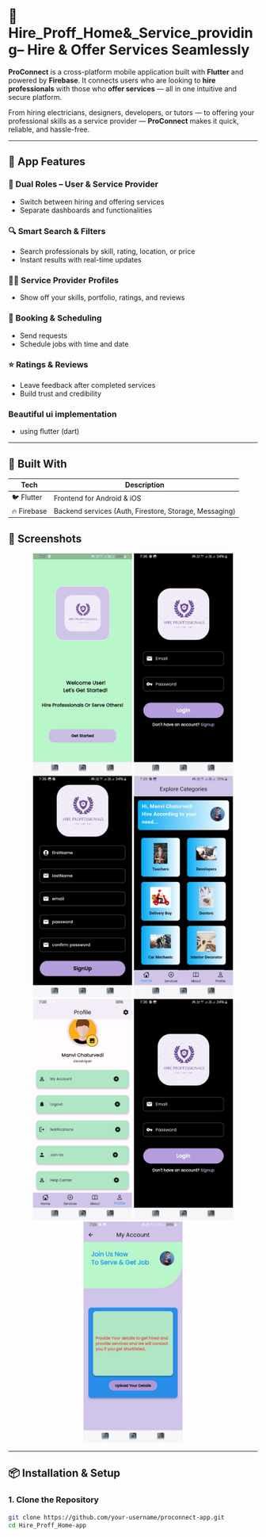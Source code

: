# 🔧 Hire_Proff_Home&_Service_providing– Hire & Offer Services Seamlessly

**ProConnect** is a cross-platform mobile application built with **Flutter** and powered by **Firebase**. It connects users who are looking to **hire professionals** with those who **offer services** — all in one intuitive and secure platform.

From hiring electricians, designers, developers, or tutors — to offering your professional skills as a service provider — **ProConnect** makes it quick, reliable, and hassle-free.

---

## 📱 App Features

### 👥 Dual Roles – User & Service Provider
- Switch between hiring and offering services
- Separate dashboards and functionalities

### 🔍 Smart Search & Filters
- Search professionals by skill, rating, location, or price
- Instant results with real-time updates

### 🧑‍💼 Service Provider Profiles
- Show off your skills, portfolio, ratings, and reviews

### 📅 Booking & Scheduling
- Send requests
- Schedule jobs with time and date

### ⭐ Ratings & Reviews
- Leave feedback after completed services
- Build trust and credibility

### Beautiful ui implementation
- using flutter (dart)

---

## 🔧 Built With

| Tech           | Description                     |
|----------------|---------------------------------|
| 🐦 Flutter      | Frontend for Android & iOS      |
| 🔥 Firebase     | Backend services (Auth, Firestore, Storage, Messaging) |

## 📸 Screenshots
<p align="center">
  <img src="./hireproffimages/image2.jpg" alt="Screenshot 1" width="200"/>
  <img src="./hireproffimages/image6.jpg" alt="Screenshot 2" width="200"/>
  <img src="./hireproffimages/image7.jpg" alt="Screenshot 3" width="200"/>
  <img src="./hireproffimages/image1.jpg" alt="Screenshot 3" width="200"/>
  <img src="./hireproffimages/image3.jpg" alt="Screenshot 3" width="200"/>
  <img src="./hireproffimages/image6.jpg" alt="Screenshot 3" width="200"/>
  <img src="./hireproffimages/image4.jpg" alt="Screenshot 3" width="200"/>
</p>

---

## 📦 Installation & Setup

### 1. Clone the Repository

```bash
git clone https://github.com/your-username/proconnect-app.git
cd Hire_Proff_Home-app
